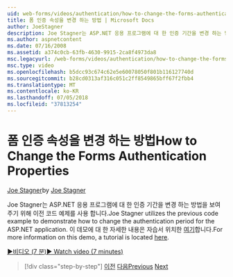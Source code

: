 ```yaml
---
uid: web-forms/videos/authentication/how-to-change-the-forms-authentication-properties
title: 폼 인증 속성을 변경 하는 방법 | Microsoft Docs
author: JoeStagner
description: Joe Stagner는 ASP.NET 응용 프로그램에 대 한 인증 기간을 변경 하는 방법을 보여 주기 위해 이전 코드 예제를 사용 합니다. 에 대 한 자세한 번째...
ms.author: aspnetcontent
ms.date: 07/16/2008
ms.assetid: a374c0cb-63fb-4630-9915-2ca8f4973da8
msc.legacyurl: /web-forms/videos/authentication/how-to-change-the-forms-authentication-properties
msc.type: video
ms.openlocfilehash: b5dcc93c674c62e5e60078050f801b116127740d
ms.sourcegitcommit: b28cd0313af316c051c2ff8549865bff67f2fbb4
ms.translationtype: MT
ms.contentlocale: ko-KR
ms.lasthandoff: 07/05/2018
ms.locfileid: "37813254"
---
```

<a name="how-to-change-the-forms-authentication-properties"></a><span data-ttu-id="b4d2a-104">폼 인증 속성을 변경 하는 방법</span><span class="sxs-lookup"><span data-stu-id="b4d2a-104">How to Change the Forms Authentication Properties</span></span>
====================
<span data-ttu-id="b4d2a-105">[Joe Stagner](https://github.com/JoeStagner)</span><span class="sxs-lookup"><span data-stu-id="b4d2a-105">by [Joe Stagner](https://github.com/JoeStagner)</span></span>

<span data-ttu-id="b4d2a-106">Joe Stagner는 ASP.NET 응용 프로그램에 대 한 인증 기간을 변경 하는 방법을 보여 주기 위해 이전 코드 예제를 사용 합니다.</span><span class="sxs-lookup"><span data-stu-id="b4d2a-106">Joe Stagner utilizes the previous code example to demonstrate how to change the authentication period for the ASP.NET application.</span></span> <span data-ttu-id="b4d2a-107">이 데모에 대 한 자세한 내용은 자습서 위치한 [여기](../../overview/older-versions-security/introduction/forms-authentication-configuration-and-advanced-topics-vb.md)합니다.</span><span class="sxs-lookup"><span data-stu-id="b4d2a-107">For more information on this demo, a tutorial is located [here](../../overview/older-versions-security/introduction/forms-authentication-configuration-and-advanced-topics-vb.md).</span></span>

[<span data-ttu-id="b4d2a-108">&#9654;비디오 (7 분)</span><span class="sxs-lookup"><span data-stu-id="b4d2a-108">&#9654; Watch video (7 minutes)</span></span>](https://channel9.msdn.com/Blogs/ASP-NET-Site-Videos/how-to-change-the-forms-authentication-properties)

> [!div class="step-by-step"]
> <span data-ttu-id="b4d2a-109">[이전](using-basic-forms-authentication-in-aspnet.md)
> [다음](how-to-setup-and-use-cookie-less-authentication-in-an-aspnet-application.md)</span><span class="sxs-lookup"><span data-stu-id="b4d2a-109">[Previous](using-basic-forms-authentication-in-aspnet.md)
[Next](how-to-setup-and-use-cookie-less-authentication-in-an-aspnet-application.md)</span></span>
